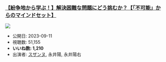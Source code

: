 ### [【紛争地から学ぶ！】解決困難な問題にどう挑むか？【「不可能」からのマインドセット】](https://www.youtube.com/watch?v=IiBf9CdIuzY)
[![](https://img.youtube.com/vi/IiBf9CdIuzY/sddefault.jpg)](https://www.youtube.com/watch?v=IiBf9CdIuzY)
-   公開日: 2023-09-11
-   視聴数: 51,155
-   **いいね数: 1,210**
-   出演者: [スザンヌ](/rehacq_fan/people/スザンヌ "wikilink"), 永井陽, 永井陽右
